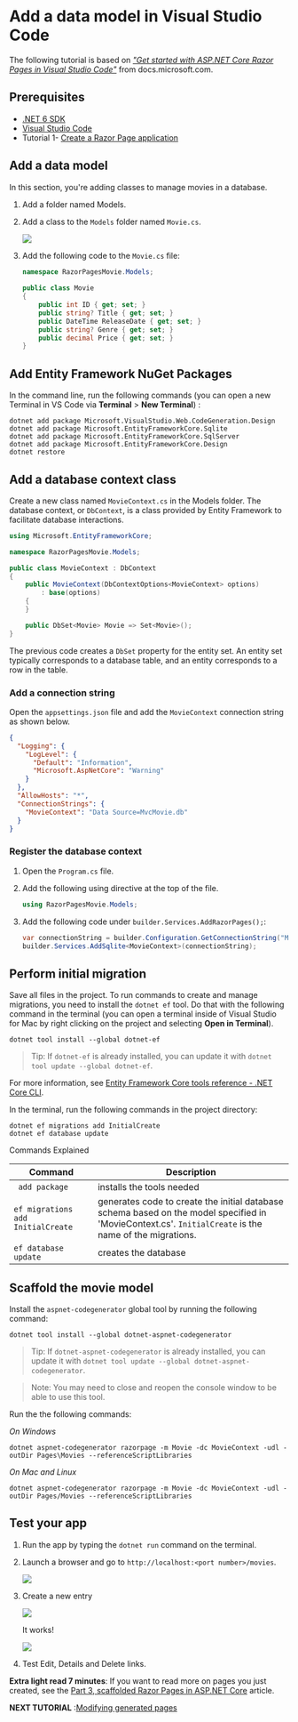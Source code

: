 # Add a data model in Visual Studio Code

The following tutorial is based on [*"Get started with ASP.NET Core Razor Pages in Visual Studio Code"*](https://docs.microsoft.com/aspnet/core/tutorials/razor-pages-vsc/razor-pages-start) from docs.microsoft.com.

## Prerequisites

* [.NET 6 SDK](https://dotnet.microsoft.com/download/dotnet/6.0)
* [Visual Studio Code](https://code.visualstudio.com/?wt.mc_id=adw-brand&gclid=Cj0KCQjwqYfWBRDPARIsABjQRYwLe3b9dJMixA98s8nS8QfuNBKGsiRVRXzB93fe4E27LGK5KLrGcnYaAgdREALw_wcB)
* Tutorial 1- [Create a Razor Page application](../1-Create%20a%20Razor%20Page/Create-a-Razorpage.md)
  
## Add a data model

In this section, you're adding classes to manage movies in a database.

1. Add a folder named Models.
1. Add a class to the `Models` folder named `Movie.cs`.

    ![](images/Models.PNG)

1. Add the following code to the `Movie.cs` file:

    ``` cs
    namespace RazorPagesMovie.Models;
        
    public class Movie
    {
        public int ID { get; set; }
        public string? Title { get; set; }
        public DateTime ReleaseDate { get; set; }
        public string? Genre { get; set; }
        public decimal Price { get; set; }
    }
    ```

## Add Entity Framework NuGet Packages

In the command line, run the following commands (you can open a new Terminal in VS Code via **Terminal** > **New Terminal**) :

 ```console
dotnet add package Microsoft.VisualStudio.Web.CodeGeneration.Design
dotnet add package Microsoft.EntityFrameworkCore.Sqlite
dotnet add package Microsoft.EntityFrameworkCore.SqlServer
dotnet add package Microsoft.EntityFrameworkCore.Design
dotnet restore
```

## Add a database context class

Create a new class named `MovieContext.cs` in the Models folder. The database context, or `DbContext`, is a class provided by Entity Framework to facilitate database interactions.

``` cs
using Microsoft.EntityFrameworkCore;

namespace RazorPagesMovie.Models;

public class MovieContext : DbContext 
{
    public MovieContext(DbContextOptions<MovieContext> options) 
        : base(options) 
    {
    }

    public DbSet<Movie> Movie => Set<Movie>();
}
```

The previous code creates a `DbSet` property for the entity set. An entity set typically corresponds to a database table, and an entity corresponds to a row in the table.

### Add a connection string

Open the `appsettings.json` file and add the `MovieContext` connection string as shown below.

``` json
{
  "Logging": {
    "LogLevel": {
      "Default": "Information",
      "Microsoft.AspNetCore": "Warning"
    }
  },
  "AllowHosts": "*",
  "ConnectionStrings": {
    "MovieContext": "Data Source=MvcMovie.db"
  }
}
```

### Register the database context

1. Open the `Program.cs` file.
2. Add the following using directive at the top of the file.

   ```cs
   using RazorPagesMovie.Models;
   ```

3. Add the following code under `builder.Services.AddRazorPages();`:

    ``` cs
    var connectionString = builder.Configuration.GetConnectionString("MovieContext");
    builder.Services.AddSqlite<MovieContext>(connectionString);
    ```

## Perform initial migration

Save all files in the project. To run commands to create and manage migrations, you need to install the `dotnet ef` tool. Do that with the following command in the terminal (you can open a terminal inside of Visual Studio for Mac by right clicking on the project and selecting **Open in Terminal**).

```console
dotnet tool install --global dotnet-ef
```

> Tip:
> If `dotnet-ef` is already installed, you can update it with `dotnet tool update --global dotnet-ef`.

For more information, see [Entity Framework Core tools reference - .NET Core CLI](https://docs.microsoft.com/ef/core/cli/dotnet).

In the terminal, run the following commands in the project directory:

 ```console
dotnet ef migrations add InitialCreate
dotnet ef database update
```

Commands Explained

| Command       |Description       |
| ------------- |-------------|
| ` add package`    | installs the tools needed |
| `ef migrations add InitialCreate`     | generates code to create the initial database schema based on the model specified in 'MovieContext.cs'. `InitialCreate` is the name of the migrations. |  
|`ef database update` | creates the database      |

## Scaffold the movie model

Install the `aspnet-codegenerator` global tool by running the following command:

 ```console
dotnet tool install --global dotnet-aspnet-codegenerator
```

> Tip:
> If `dotnet-aspnet-codegenerator` is already installed, you can update it with `dotnet tool update --global dotnet-aspnet-codegenerator`.

> Note:
> You may need to close and reopen the console window to be able to use this tool.

Run the the following commands:

*On Windows*

`dotnet aspnet-codegenerator razorpage -m Movie -dc MovieContext -udl -outDir Pages\Movies --referenceScriptLibraries`

*On Mac and Linux*

`dotnet aspnet-codegenerator razorpage -m Movie -dc MovieContext -udl -outDir Pages/Movies --referenceScriptLibraries`

## Test your app

1. Run the app by typing the `dotnet run` command on the terminal.
1. Launch a browser and go to `http://localhost:<port number>/movies`.

    ![](images/moviespage.PNG)

1. Create a new entry

    ![](images/createnew.PNG)

    It works!

    ![](images/newentry.PNG)

1. Test Edit, Details and Delete links.

**Extra light read 7 minutes**: If you want to read more on pages you just created, see the [Part 3, scaffolded Razor Pages in ASP.NET Core](https://docs.microsoft.com/aspnet/core/tutorials/razor-pages-vsc/page) article.

**NEXT TUTORIAL** :[Modifying generated pages](../3-Update%20Pages/update.md)
